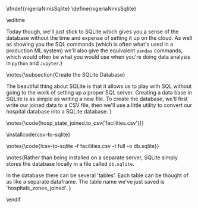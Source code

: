 \ifndef{nigeriaNmisSqlite}
\define{nigeriaNmisSqlite}

\editme

Today though, we'll just stick to SQLite which gives you a sense of the database without the time and expense of setting it up on the cloud. As well as showing you the SQL commands (which is often what's used in a production ML system) we'll also give the equivalent `pandas` commands, which would often be what you would use when you're doing data analysis in `python` and `Jupyter`.}

\notes{\subsection{Create the SQLite Database}

The beautiful thing about SQLite is that it allows us to play with SQL without going to the work of setting up a proper SQL server. Creating a data base in SQLite is as simple as writing a new file. To create the database, we'll first write our joined data to a CSV file, then we'll use a little utility to convert our hospital database into a SQLite database.
}

\notes{\code{hosp_state_joined.to_csv('facilities.csv')}}

\installcode{csv-to-sqlite}

\notes{\code{!csv-to-sqlite -f facilities.csv -t full -o db.sqlite}}

\notes{Rather than being installed on a separate server, SQLite simply stores the database locally in a file called `db.sqlite`.

In the database there can be several 'tables'. Each table can be thought of as like a separate dataframe. The table name we've just saved is 'hospitals_zones_joined'. 
}

\endif
